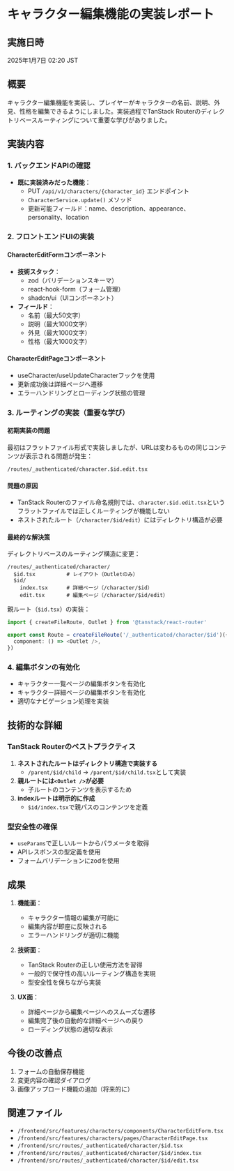 # キャラクター編集機能の実装レポート

## 実施日時
2025年1月7日 02:20 JST

## 概要
キャラクター編集機能を実装し、プレイヤーがキャラクターの名前、説明、外見、性格を編集できるようにしました。実装過程でTanStack Routerのディレクトリベースルーティングについて重要な学びがありました。

## 実装内容

### 1. バックエンドAPIの確認
- **既に実装済みだった機能**：
  - PUT `/api/v1/characters/{character_id}` エンドポイント
  - `CharacterService.update()` メソッド
  - 更新可能フィールド：name、description、appearance、personality、location

### 2. フロントエンドUIの実装

#### CharacterEditFormコンポーネント
- **技術スタック**：
  - zod（バリデーションスキーマ）
  - react-hook-form（フォーム管理）
  - shadcn/ui（UIコンポーネント）
- **フィールド**：
  - 名前（最大50文字）
  - 説明（最大1000文字）
  - 外見（最大1000文字）
  - 性格（最大1000文字）

#### CharacterEditPageコンポーネント
- useCharacter/useUpdateCharacterフックを使用
- 更新成功後は詳細ページへ遷移
- エラーハンドリングとローディング状態の管理

### 3. ルーティングの実装（重要な学び）

#### 初期実装の問題
最初はフラットファイル形式で実装しましたが、URLは変わるものの同じコンテンツが表示される問題が発生：
```
/routes/_authenticated/character.$id.edit.tsx
```

#### 問題の原因
- TanStack Routerのファイル命名規則では、`character.$id.edit.tsx`というフラットファイルでは正しくルーティングが機能しない
- ネストされたルート（`/character/$id/edit`）にはディレクトリ構造が必要

#### 最終的な解決策
ディレクトリベースのルーティング構造に変更：
```
/routes/_authenticated/character/
  $id.tsx          # レイアウト（Outletのみ）
  $id/
    index.tsx      # 詳細ページ（/character/$id）
    edit.tsx       # 編集ページ（/character/$id/edit）
```

親ルート（`$id.tsx`）の実装：
```typescript
import { createFileRoute, Outlet } from '@tanstack/react-router'

export const Route = createFileRoute('/_authenticated/character/$id')({
  component: () => <Outlet />,
})
```

### 4. 編集ボタンの有効化
- キャラクター一覧ページの編集ボタンを有効化
- キャラクター詳細ページの編集ボタンを有効化
- 適切なナビゲーション処理を実装

## 技術的な詳細

### TanStack Routerのベストプラクティス
1. **ネストされたルートはディレクトリ構造で実装する**
   - `/parent/$id/child` → `/parent/$id/child.tsx`として実装
2. **親ルートには`<Outlet />`が必要**
   - 子ルートのコンテンツを表示するため
3. **indexルートは明示的に作成**
   - `$id/index.tsx`で親パスのコンテンツを定義

### 型安全性の確保
- `useParams`で正しいルートからパラメータを取得
- APIレスポンスの型定義を使用
- フォームバリデーションにzodを使用

## 成果
1. **機能面**：
   - キャラクター情報の編集が可能に
   - 編集内容が即座に反映される
   - エラーハンドリングが適切に機能

2. **技術面**：
   - TanStack Routerの正しい使用方法を習得
   - 一般的で保守性の高いルーティング構造を実現
   - 型安全性を保ちながら実装

3. **UX面**：
   - 詳細ページから編集ページへのスムーズな遷移
   - 編集完了後の自動的な詳細ページへの戻り
   - ローディング状態の適切な表示

## 今後の改善点
1. フォームの自動保存機能
2. 変更内容の確認ダイアログ
3. 画像アップロード機能の追加（将来的に）

## 関連ファイル
- `/frontend/src/features/characters/components/CharacterEditForm.tsx`
- `/frontend/src/features/characters/pages/CharacterEditPage.tsx`
- `/frontend/src/routes/_authenticated/character/$id.tsx`
- `/frontend/src/routes/_authenticated/character/$id/index.tsx`
- `/frontend/src/routes/_authenticated/character/$id/edit.tsx`